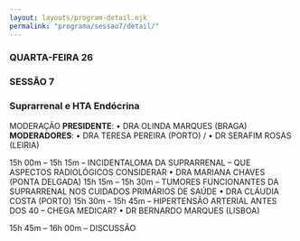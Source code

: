 ```yaml
---
layout: layouts/program-detail.njk
permalink: "programa/sessao7/detail/"
---
```

### QUARTA-FEIRA 26  
### SESSÃO 7
### Suprarrenal e HTA Endócrina

MODERAÇÃO
**PRESIDENTE**: • DRA OLINDA MARQUES (BRAGA)
**MODERADORES**: • DRA TERESA PEREIRA (PORTO) /
• DR SERAFIM ROSAS (LEIRIA)

15h 00m – 15h 15m – INCIDENTALOMA DA SUPRARRENAL – QUE ASPECTOS RADIOLÓGICOS CONSIDERAR 
• DRA MARIANA CHAVES (PONTA DELGADA)
15h 15m – 15h 30m – TUMORES FUNCIONANTES DA SUPRARRENAL NOS CUIDADOS PRIMÁRIOS DE SAÚDE 
• DRA CLÁUDIA COSTA (PORTO)
15h 30m – 15h 45m – HIPERTENSÃO ARTERIAL ANTES DOS 40 – CHEGA MEDICAR? 
• DR BERNARDO MARQUES (LISBOA)

15h 45m – 16h 00m – DISCUSSÃO